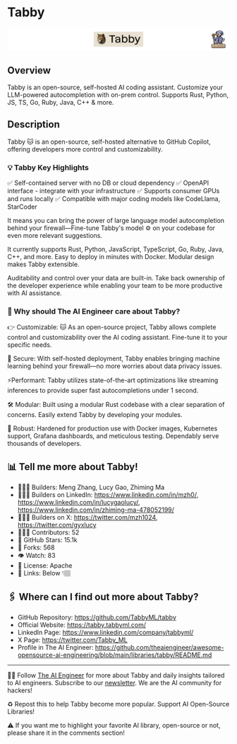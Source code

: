 # Tabby
![The AI Engineer presents Tabby](tabby_1920x192.png)
## Overview
Tabby is an open-source, self-hosted AI coding assistant. Customize your LLM-powered autocompletion with on-prem control. Supports Rust, Python, JS, TS, Go, Ruby, Java, C++ & more.

## Description
Tabby 🐱 is an open-source, self-hosted alternative to GitHub Copilot, offering developers more control and customizability.

### 💡 Tabby Key Highlights
✅ Self-contained server with no DB or cloud dependency
✅ OpenAPI interface - integrate with your infrastructure
✅ Supports consumer GPUs and runs locally
✅ Compatible with major coding models like CodeLlama, StarCoder

It means you can bring the power of large language model autocompletion behind your firewall—Fine-tune Tabby's model ⚙️ on your codebase for even more relevant suggestions.

It currently supports Rust, Python, JavaScript, TypeScript, Go, Ruby, Java, C++, and more. Easy to deploy in minutes with Docker. Modular design makes Tabby extensible.

Auditability and control over your data are built-in. Take back ownership of the developer experience while enabling your team to be more productive with AI assistance.

### 🤔 Why should The AI Engineer care about Tabby?
👉 Customizable: 🐱 As an open-source project, Tabby allows complete control and customizability over the AI coding assistant. Fine-tune it to your specific needs.

🔐 Secure: With self-hosted deployment, Tabby enables bringing machine learning behind your firewall—no more worries about data privacy issues.

⚡️Performant: Tabby utilizes state-of-the-art optimizations like streaming inferences to provide super fast autocompletions under 1 second.

🛠️ Modular: Built using a modular Rust codebase with a clear separation of concerns. Easily extend Tabby by developing your modules.

💪 Robust: Hardened for production use with Docker images, Kubernetes support, Grafana dashboards, and meticulous testing. Dependably serve thousands of developers.

## 📊 Tell me more about Tabby!
* 👷🏽‍♀️ Builders: Meng Zhang, Lucy Gao, Zhiming Ma
* 👩🏽‍💼 Builders on LinkedIn: https://www.linkedin.com/in/mzh0/, https://www.linkedin.com/in/lucygaolucy/, https://www.linkedin.com/in/zhiming-ma-478052199/
* 👩🏽‍🏭 Builders on X: https://twitter.com/mzh1024, https://twitter.com/gyxlucy
* 👩🏽‍💻 Contributors: 52
* 💫 GitHub Stars: 15.1k
* 🍴 Forks: 568
* 👁️ Watch: 83
* 🪪 License: Apache
* 🔗 Links: Below 👇🏽

## 🖇️ Where can I find out more about Tabby?
* GitHub Repository: https://github.com/TabbyML/tabby
* Official Website: https://tabby.tabbyml.com/
* LinkedIn Page: https://www.linkedin.com/company/tabbyml/
* X Page: https://twitter.com/Tabby_ML
* Profile in The AI Engineer: https://github.com/theaiengineer/awesome-opensource-ai-engineering/blob/main/libraries/tabby/README.md

---
🧙🏽 Follow [The AI Engineer](https://www.linkedin.com/company/theaiengineer/) for more about Tabby and daily insights tailored to AI engineers. Subscribe to our [newsletter](http://theaiengineerco.substack.com). We are the AI community for hackers!

♻️ Repost this to help Tabby become more popular. Support AI Open-Source Libraries!

⚠️ If you want me to highlight your favorite AI library, open-source or not, please share it in the comments section!